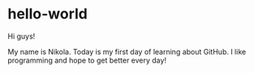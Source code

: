 # hello-world

Hi guys!

My name is Nikola. Today is my first day of learning about GitHub.
I like programming and hope to get better every day!
